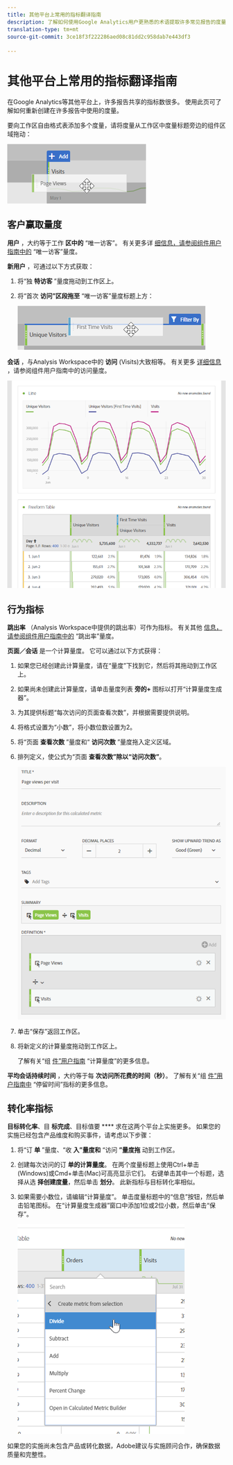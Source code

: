 ```yaml
---
title: 其他平台上常用的指标翻译指南
description: 了解如何使用Google Analytics用户更熟悉的术语提取许多常见报告的度量数据。
translation-type: tm+mt
source-git-commit: 3ce18f3f222286aed08c81dd2c958dab7e443df3

---
```



# 其他平台上常用的指标翻译指南

在Google Analytics等其他平台上，许多报告共享的指标数很多。 使用此页可了解如何重新创建在许多报告中使用的度量。

要向工作区自由格式表添加多个度量，请将度量从工作区中度量标题旁边的组件区域拖动：

![其他指标](/help/technotes/ga-to-aa/assets/new_metric.png)

## 客户赢取量度

**用户** ，大约等于工作 **区中的** “唯一访客”。 有关更多详 [细信息，请参阅组件用户指南中的](/help/components/c-variables/c-metrics/metrics-unique-visitors.md) “唯一访客”量度。

**新用户** ，可通过以下方式获取：

1. 将“独 **特访客** ”量度拖动到工作区上。
2. 将“首次 **访问”区段拖至** “唯一访客”量度标题上方：

   ![首次访问量](../assets/first_time_visits.png)

**会话** ，与Analysis Workspace中的 **访问** (Visits)大致相等。 有关更多 [详细信息](/help/components/c-variables/c-metrics/metrics-visit.md) ，请参阅组件用户指南中的访问量度。

![客户赢取量度](../assets/acquisition_metrics.png)

## 行为指标

**跳出率** （Analysis Workspace中提供的跳出率）可作为指标。 有关其他 [信息，请参阅组件用户指南中的](/help/components/c-variables/c-metrics/metrics-bounce-rate.md) “跳出率”量度。

**页面／会话** 是一个计算量度。 它可以通过以下方式获得：

1. 如果您已经创建此计算量度，请在“量度”下找到它，然后将其拖动到工作区上。
2. 如果尚未创建此计算量度，请单击量度列表 **旁的+** 图标以打开“计算量度生成器”。
3. 为其提供标题“每次访问的页面查看次数”，并根据需要提供说明。
4. 将格式设置为“小数”，将小数位数设置为2。
5. 将“页面 **查看次数** ”量度和“ **访问次数** ”量度拖入定义区域。
6. 排列定义，使公式为“页面 **查看次数”除以“访问次数”**。

   ![每次访问的页面查看次数](/help/technotes/ga-to-aa/assets/page_views_per_visit.png)

7. 单击“保存”返回工作区。
8. 将新定义的计算量度拖动到工作区上。

   了解有关“组 [件”用户指南](/help/components/c-variables/c-metrics/calculated-metric.md) “计算量度”的更多信息。

**平均会话持续时间** ，大约等于每 **次访问所花费的时间（秒）**。 了解有关“组 [件”用户指南中](/help/components/c-variables/c-metrics/metrics-time-spent.md) “停留时间”指标的更多信息。

## 转化率指标

**目标转化率**、目 **标完成**、目标值要 **** 求在这两个平台上实施更多。 如果您的实施已经包含产品维度和购买事件，请考虑以下步骤：

1. 将“订 **单** ”量度、“收 **入”量度和** “访问 **”量度拖** 动到工作区。
1. 创建每次访问的订 **单的计算量度**。 在两个度量标题上使用Ctrl+单击(Windows)或Cmd+单击(Mac)可高亮显示它们。 右键单击其中一个标题，选择从选 **择创建度量**，然后单击 **划分**。 此新指标与目标转化率相似。
1. 如果需要小数位，请编辑“计算量度”。 单击度量标题中的“信息”按钮，然后单击铅笔图标。 在“计算量度生成器”窗口中添加1位或2位小数，然后单击“保存”。

   ![每次访问的订单数](/help/technotes/ga-to-aa/assets/orders_per_visit.png)

如果您的实施尚未包含产品或转化数据，Adobe建议与实施顾问合作，确保数据质量和完整性。
